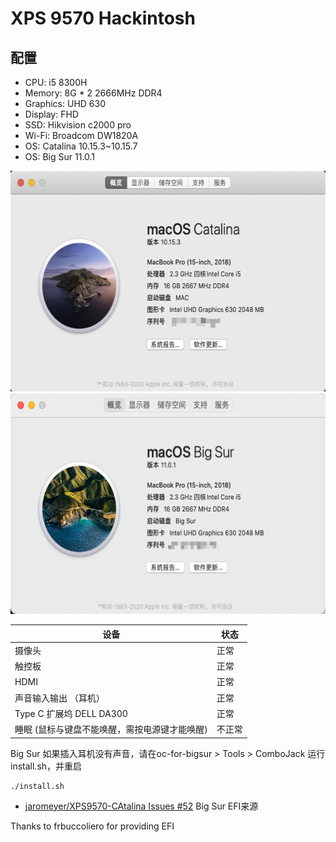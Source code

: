 # XPS 9570 Hackintosh

## 配置

- CPU: i5 8300H
- Memory: 8G * 2 2666MHz DDR4
- Graphics: UHD 630
- Display: FHD
- SSD: Hikvision c2000 pro
- Wi-Fi: Broadcom DW1820A
- OS: Catalina 10.15.3~10.15.7
- OS: Big Sur 11.0.1

<div align=center><img width='586' height='353' src="./screenshot/catalina.png") /></div>

<div align=center><img width='586' height='353' src="./screenshot/bigsur.png") /></div>

| 设备                                          | 状态   |
| --------------------------------------------- | ------ |
| 摄像头                                        | 正常   |
| 触控板                                        | 正常   |
| HDMI                                          | 正常   |
| 声音输入输出 （耳机）                         | 正常   |
| Type C 扩展坞 DELL DA300                      | 正常   |
| 睡眠 (鼠标与键盘不能唤醒，需按电源键才能唤醒) | 不正常 |

Big Sur 如果插入耳机没有声音，请在oc-for-bigsur > Tools > ComboJack 运行 install.sh，并重启

```shell
./install.sh
```

- [jaromeyer/XPS9570-CAtalina Issues #52](https://github.com/jaromeyer/XPS9570-Catalina/issues/52) Big Sur EFI来源

Thanks to frbuccoliero for providing EFI

